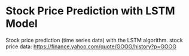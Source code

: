 # Stock Price Prediction with LSTM Model
Stock price prediction (time series data) with the LSTM algorithm.
stock price data: https://finance.yahoo.com/quote/GOOG/history?p=GOOG
